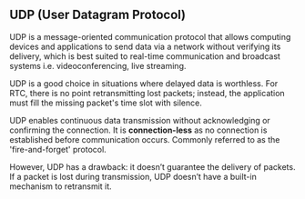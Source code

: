 ## UDP (User Datagram Protocol)

UDP is a message-oriented communication protocol that allows computing devices and applications to send data via a network without verifying its delivery, which is best suited to real-time communication and broadcast systems i.e. videoconferencing, live streaming.

UDP is a good choice in situations where delayed data is worthless. For RTC, there is no point retransmitting lost packets; instead, the application must fill the missing packet's time slot with silence.

UDP enables continuous data transmission without acknowledging or confirming the connection. It is **connection-less** as no connection is established before communication occurs. Commonly referred to as the 'fire-and-forget' protocol.

However, UDP has a drawback: it doesn’t guarantee the delivery of packets. If a packet is lost during transmission, UDP doesn’t have a built-in mechanism to retransmit it.
